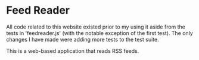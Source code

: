 # Feed Reader

All code related to this website existed prior to my using it aside from the tests in 'feedreader.js' (with the notable exception of the first test). The only changes I have made were adding more tests to the test suite.

This is a web-based application that reads RSS feeds.